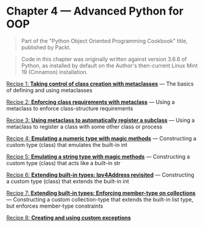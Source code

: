 # Chapter 4 — Advanced Python for OOP

> Part of the "Python Object Oriented Programming Cookbook" title, 
> published by Packt.

> Code in this chapter was originally written against version 3.6.6 of Python, 
> as installed by default on the Author's then-current Linux Mint 19 (Cinnamon) 
> installation. 

[Recipe 1: **Taking control of class creation with metaclasses**](C04R01_MetaclassBasics.py) — 
The basics of defining and using metaclasses

[Recipe 2: **Enforcing class requirements with metaclass**](C04R02_ClassRequirementMetaclass.py) — 
Using a metaclass to enforce class-structure requirements

[Recipe 3: **Using metaclass to automatically register a subclass**](C04R03_SubclassRegistrationMetaclass.py) — 
Using a metaclass to register a class with some other class or process

[Recipe 4: **Emulating a numeric type with magic methods**](C04R04_EmulatingNumericType.py) — 
Constructing a custom type (class) that emulates the built-in int

[Recipe 5: **Emulating a string type with magic methods**](C04R05_EmulatingStringType.py) — 
Constructing a custom type (class) that acts like a built-in str

[Recipe 6: **Extending built-in types: Ipv4Address revisited**](C04R06_ExtendingNumericType.py) — 
Constructing a custom type (class) that extends the built-in int

[Recipe 7: **Extending built-in types: Enforcing member-type on collections**](C04R07_TypedCollections.py) — 
Constructing a custom collection-type that extends the built-in 
list type, but enforces member-type constraints

[Recipe 8: **Creating and using custom exceptions**](C04R08_CustomExceptions.py)
